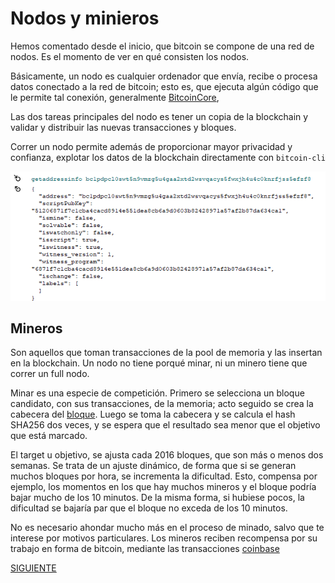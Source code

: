# Nodos y minieros

Hemos comentado desde el inicio, que bitcoin se compone de una red de nodos. Es el momento de ver en qué consisten los nodos.

Básicamente, un nodo es cualquier ordenador que envía, recibe o procesa datos conectado a la red de bitcoin; esto es, que ejecuta algún código que le permite tal conexión, generalmente [BitcoinCore](https://bitcoin.org/es/descargar),

Las dos tareas principales del nodo es tener un copia de la blockchain y validar y distribuir las nuevas transacciones y bloques. 

Correr un nodo permite además de proporcionar mayor privacidad y confianza, explotar los datos de la blockchain directamente con `bitcoin-cli`

![addressinfo](/images/bitocoincore1.png)


## Mineros
Son aquellos que toman transacciones de la pool de memoria y las insertan en la blockchain. Un nodo no tiene porqué minar, ni un minero tiene que correr un full nodo.

Minar es una especie de competición. Primero se selecciona un bloque candidato, con sus transacciones, de la memoria; acto seguido se crea la cabecera del [bloque](/data/bloque.md). Luego se toma la cabecera y se calcula el hash SHA256 dos veces, y se espera que el resultado sea menor que el objetivo que está marcado.

El target u objetivo, se ajusta cada 2016 bloques, que son más o menos dos semanas. Se trata de un ajuste dinámico, de forma que si se generan muchos bloques por hora, se incrementa la dificultad. Esto, compensa por ejemplo, los momentos en los que hay muchos mineros y el bloque podría bajar mucho de los 10 minutos. De la misma forma, si hubiese pocos, la dificultad se bajaría par que el bloque no exceda de los 10 minutos.

No es necesario ahondar mucho más en el proceso de minado, salvo que te interese por motivos particulares. Los mineros reciben recompensa por su trabajo en forma de bitcoin, mediante las transacciones [coinbase](/data/coinbasetx.md)

[SIGUIENTE](/data/bloque.md)